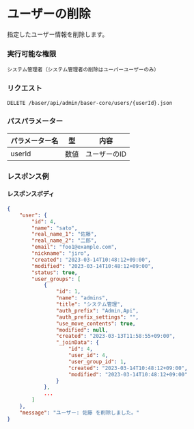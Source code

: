 # ユーザーの削除

指定したユーザー情報を削除します。

### 実行可能な権限
```
システム管理者（システム管理者の削除はユーパーユーザーのみ）
```
 
### リクエスト
```
DELETE /baser/api/admin/baser-core/users/{userId}.json
``` 

### パスパラメーター

| パラメーター名       | 型   | 内容                   |
|---------------|-----|----------------------|
| userId        | 数値  | ユーザーのID              |

### レスポンス例
#### レスポンスボディ
```json
{
    "user": {
        "id": 4,
        "name": "sato",
        "real_name_1": "佐藤",
        "real_name_2": "二郎",
        "email": "foo1@example.com",
        "nickname": "jiro",
        "created": "2023-03-14T10:48:12+09:00",
        "modified": "2023-03-14T10:48:12+09:00",
        "status": true,
        "user_groups": [
            {
                "id": 1,
                "name": "admins",
                "title": "システム管理",
                "auth_prefix": "Admin,Api",
                "auth_prefix_settings": "",
                "use_move_contents": true,
                "modified": null,
                "created": "2023-03-13T11:58:55+09:00",
                "_joinData": {
                    "id": 4,
                    "user_id": 4,
                    "user_group_id": 1,
                    "created": "2023-03-14T10:48:12+09:00",
                    "modified": "2023-03-14T10:48:12+09:00"
                }
            },
            ...
        ]
    },
    "message": "ユーザー: 佐藤 を削除しました。"
}
```
